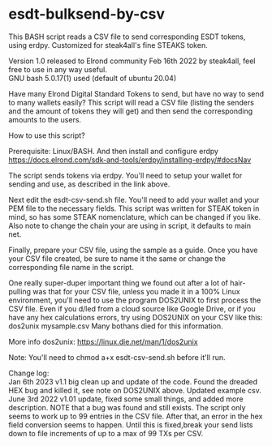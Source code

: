 # esdt-bulksend-by-csv
This BASH script reads a CSV file to send corresponding ESDT tokens, using erdpy.  Customized for steak4all's fine STEAKS token.  

Version 1.0 released to Elrond community Feb 16th 2022 by steak4all, feel free to use in any way useful.  
GNU bash 5.0.17(1) used (default of ubuntu 20.04) 

Have many Elrond Digital Standard Tokens to send, but have no way to send to many wallets easily?  This script will read a CSV file (listing the senders and the amount of tokens they will get) and then send the corresponding amounts to the users. 

How to use this script? 

Prerequisite: Linux/BASH.  And then install and configure erdpy https://docs.elrond.com/sdk-and-tools/erdpy/installing-erdpy/#docsNav

The script sends tokens via erdpy. You'll need to setup your wallet for sending and use, as described in the link above. 

Next edit the esdt-csv-send.sh file. You'll need to add your wallet and your PEM file to the necessary fields. This script was written for STEAK token in mind, so has some STEAK
nomenclature, which can be changed if you like. Also note to change the chain your are using in script, it defaults to main net. 

Finally, prepare your CSV file, using the sample as a guide. Once you have your CSV file created, be sure to name it the same or change the corresponding file name in the script.

One really super-duper important thing we found out after a lot of hair-pulling was that for your CSV file, unless you made it in a 100% Linux environment, you'll need to use the program DOS2UNIX to
first process the CSV file. Even if you d/led from a cloud source like Google Drive, or if you have any hex calculations errors, try using DOS2UNIX on your CSV like this: 
dos2unix mysample.csv 
Many bothans died for this information. 

More info dos2unix: https://linux.die.net/man/1/dos2unix

Note: 
You'll need to 
chmod a+x esdt-csv-send.sh
before it'll run.

Change log:  
Jan 6th 2023 v1.1 big clean up and update of the code. Found the dreaded HEX bug and killed it, see note on DOS2UNIX above. Updated example csv. 
June 3rd 2022  v1.01 update, fixed some small things, and added more description.  NOTE that a bug was found and still exists.  The script only seems to work up to 99 entries in the CSV file.  After that, an error in the hex field conversion seems to happen. 
Until this is fixed,break your send lists down to file increments of up to a max of 99 TXs per CSV.
